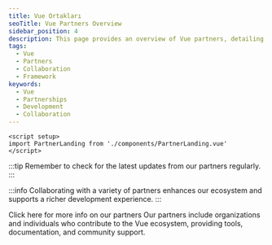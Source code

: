 ```yaml
---
title: Vue Ortakları
seoTitle: Vue Partners Overview
sidebar_position: 4
description: This page provides an overview of Vue partners, detailing their contributions and collaboration. Discover how these partnerships enhance the Vue ecosystem.
tags: 
  - Vue
  - Partners
  - Collaboration
  - Framework
keywords: 
  - Vue
  - Partnerships
  - Development
  - Collaboration
---
```

```vue
<script setup>
import PartnerLanding from './components/PartnerLanding.vue'
</script>
```



:::tip
Remember to check for the latest updates from our partners regularly.
:::

:::info
Collaborating with a variety of partners enhances our ecosystem and supports a richer development experience.
:::


Click here for more info on our partners
Our partners include organizations and individuals who contribute to the Vue ecosystem, providing tools, documentation, and community support.